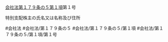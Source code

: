 [会社法第１７９条の５第１項](会社法＿＿＿＿第１７９条の５第１項)第１号

特別支配株主の氏名又は名称及び住所


#会社法
#会社法/第１７９条の５
#会社法/第１７９条の５/第１項
#会社法/第１７９条の５/第１項/第１号
